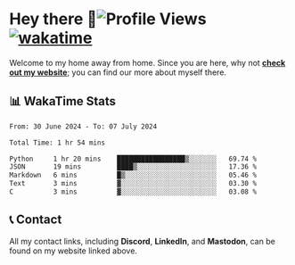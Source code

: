 # Hey there :wave:![Profile Views](https://komarev.com/ghpvc/?username=skifli) [![wakatime](https://wakatime.com/badge/user/b4317b02-0c6d-457b-82a4-a448b8a8d1df.svg)](https://wakatime.com/@b4317b02-0c6d-457b-82a4-a448b8a8d1df)

Welcome to my home away from home. Since you are here, why not [**check out my website**](https://skifli.github.io); you can find our more about myself there.

## 📊 WakaTime Stats

<!--START_SECTION:waka-->

```txt
From: 30 June 2024 - To: 07 July 2024

Total Time: 1 hr 54 mins

Python     1 hr 20 mins    █████████████████▒░░░░░░░   69.74 %
JSON       19 mins         ████▒░░░░░░░░░░░░░░░░░░░░   17.36 %
Markdown   6 mins          █▒░░░░░░░░░░░░░░░░░░░░░░░   05.46 %
Text       3 mins          ▓░░░░░░░░░░░░░░░░░░░░░░░░   03.30 %
C          3 mins          ▓░░░░░░░░░░░░░░░░░░░░░░░░   03.08 %
```

<!--END_SECTION:waka-->

## 📞 Contact

All my contact links, including **Discord**, **LinkedIn**, and **Mastodon**, can be found on my website linked above.
